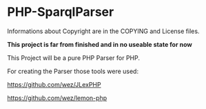 # PHP-SparqlParser

Informations about Copyright are in the COPYING and License files.

**This project is far from finished and in no useable state for now**

This Project will be a pure PHP Parser for PHP.

For creating the Parser those tools were used:

https://github.com/wez/JLexPHP

https://github.com/wez/lemon-php
